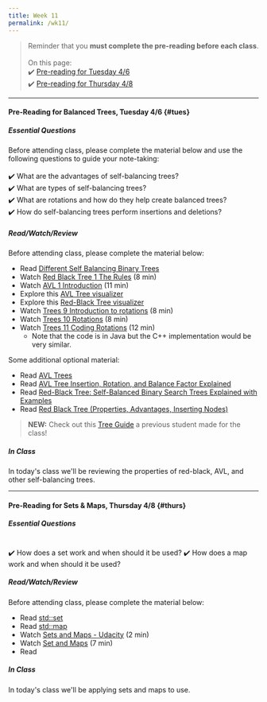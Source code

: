 ```yaml
---
title: Week 11
permalink: /wk11/
---
```


> Reminder that you **must complete the pre-reading before each class**.
<br><br>
On this page:  
✔️ [Pre-reading for Tuesday 4/6](#tues)  
✔️ [Pre-reading for Thursday 4/8](#thurs)

---

#### Pre-Reading for Balanced Trees, Tuesday 4/6 {#tues}

##### Essential Questions
Before attending class, please complete the material below and use the following questions to guide your note-taking:  
<br>
✔️ What are the advantages of self-balancing trees?  
✔️ What are types of self-balancing trees?  
✔️ What are rotations and how do they help create balanced trees?  
✔️ How do self-balancing trees perform insertions and deletions?  

##### Read/Watch/Review
Before attending class, please complete the material below:
- Read [Different Self Balancing Binary Trees](https://iq.opengenus.org/different-self-balancing-binary-trees/)
- Watch [Red Black Tree 1 The Rules](https://www.youtube.com/watch?v=nMExd4DthdA) (8 min)
- Watch [AVL 1 Introduction](https://www.youtube.com/watch?v=-9sHvAnLN_w) (11 min)
- Explore this [AVL Tree visualizer](https://www.cs.usfca.edu/~galles/visualization/AVLtree.html)
- Explore this [Red-Black Tree visualizer](https://www.cs.usfca.edu/~galles/visualization/RedBlack.html)
- Watch [Trees 9 Introduction to rotations](https://www.youtube.com/watch?v=M0Y3kDuyUCU) (8 min)
- Watch [Trees 10 Rotations](https://www.youtube.com/watch?v=NczBLeco6XA) (8 min)
- Watch [Trees 11 Coding Rotations](https://www.youtube.com/watch?v=Y-nmgO8ALjM) (12 min)
	- Note that the code is in Java but the C++ implementation would be very similar.

Some additional optional material:
- Read [AVL Trees](https://www.w3schools.in/data-structures-tutorial/avl-trees/)
- Read [AVL Tree Insertion, Rotation, and Balance Factor Explained](https://www.freecodecamp.org/news/avl-tree-insertion-rotation-and-balance-factor/)
- Read [Red-Black Tree: Self-Balanced Binary Search Trees Explained with Examples](https://www.freecodecamp.org/news/red-black-trees/)
- Read [Red Black Tree (Properties, Advantages, Inserting Nodes)](https://www.includehelp.com/data-structure-tutorial/red-black-tree.aspx)

> **NEW:** Check out this [Tree Guide](http://bit.ly/trees-guide) a previous student made for the class!

##### In Class
In today's class we'll be reviewing the properties of red-black, AVL, and other self-balancing trees.

---

#### Pre-Reading for Sets & Maps, Thursday 4/8 {#thurs}

##### Essential Questions

<br>
✔️ How does a set work and when should it be used?  
✔️ How does a map work and when should it be used?  

##### Read/Watch/Review
Before attending class, please complete the material below:
- Read [std::set](https://www.cplusplus.com/reference/set/set/)
- Read [std::map](https://www.cplusplus.com/reference/map/map/)
- Watch [Sets and Maps - Udacity](https://www.youtube.com/watch?v=gmIb-qZhTDQ) (2 min)
- Watch [Set and Maps](https://www.youtube.com/watch?v=UTvZT8ppAG4) (7 min)
- Read

##### In Class
In today's class we'll be applying sets and maps to use.